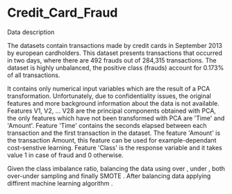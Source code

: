 # Credit_Card_Fraud

Data description

The datasets contain transactions made by credit cards in September 2013 by european cardholders. This dataset presents transactions that occurred in two days, where there are 492 frauds out of 284,315 transactions. The dataset is highly unbalanced, the positive class (frauds) account for 0.173% of all transactions.

It contains only numerical input variables which are the result of a PCA transformation. Unfortunately, due to confidentiality issues, the original features and more background information about the data is not available. Features V1, V2, ... V28 are the principal components obtained with PCA, the only features which have not been transformed with PCA are 'Time' and 'Amount'. Feature 'Time' contains the seconds elapsed between each transaction and the first transaction in the dataset. The feature 'Amount' is the transaction Amount, this feature can be used for example-dependant cost-senstive learning. Feature 'Class' is the response variable and it takes value 1 in case of fraud and 0 otherwise.

Given the class imbalance ratio,  balancing the data using over , under , both over-under sampling and finally SMOTE . After balancing data  applying  diffirent machine learning algorithm .
